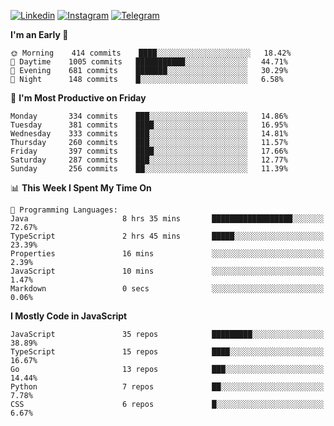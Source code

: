 [![Linkedin](https://img.shields.io/badge/-Archie-blue?style=flat-square&labelColor=gray&logo=Linkedin&logoColor=white&link=https://www.linkedin.com/in/archisdi)](https://www.linkedin.com/in/archisdi)
[![Instagram](https://img.shields.io/badge/-@archisdi-orange?style=flat-square&labelColor=gray&logo=Instagram&logoColor=white&link=https://www.instagram.com/archisdi)](https://www.instagram.com/archisdi)
[![Telegram](https://img.shields.io/badge/-aai-informational?style=flat-square&labelColor=gray&logo=telegram&logoColor=white&link=https://t.me/archisdi)](https://t.me/archisdi)

<!--START_SECTION:waka-->
**I'm an Early 🐤** 

```text
🌞 Morning    414 commits    ████░░░░░░░░░░░░░░░░░░░░░   18.42% 
🌆 Daytime    1005 commits   ███████████░░░░░░░░░░░░░░   44.71% 
🌃 Evening    681 commits    ███████░░░░░░░░░░░░░░░░░░   30.29% 
🌙 Night      148 commits    █░░░░░░░░░░░░░░░░░░░░░░░░   6.58%

```
📅 **I'm Most Productive on Friday** 

```text
Monday       334 commits    ███░░░░░░░░░░░░░░░░░░░░░░   14.86% 
Tuesday      381 commits    ████░░░░░░░░░░░░░░░░░░░░░   16.95% 
Wednesday    333 commits    ███░░░░░░░░░░░░░░░░░░░░░░   14.81% 
Thursday     260 commits    ███░░░░░░░░░░░░░░░░░░░░░░   11.57% 
Friday       397 commits    ████░░░░░░░░░░░░░░░░░░░░░   17.66% 
Saturday     287 commits    ███░░░░░░░░░░░░░░░░░░░░░░   12.77% 
Sunday       256 commits    ██░░░░░░░░░░░░░░░░░░░░░░░   11.39%

```


📊 **This Week I Spent My Time On** 

```text
💬 Programming Languages: 
Java                     8 hrs 35 mins       ██████████████████░░░░░░░   72.67% 
TypeScript               2 hrs 45 mins       █████░░░░░░░░░░░░░░░░░░░░   23.39% 
Properties               16 mins             ░░░░░░░░░░░░░░░░░░░░░░░░░   2.39% 
JavaScript               10 mins             ░░░░░░░░░░░░░░░░░░░░░░░░░   1.47% 
Markdown                 0 secs              ░░░░░░░░░░░░░░░░░░░░░░░░░   0.06%

```

**I Mostly Code in JavaScript** 

```text
JavaScript               35 repos            █████████░░░░░░░░░░░░░░░░   38.89% 
TypeScript               15 repos            ████░░░░░░░░░░░░░░░░░░░░░   16.67% 
Go                       13 repos            ███░░░░░░░░░░░░░░░░░░░░░░   14.44% 
Python                   7 repos             ██░░░░░░░░░░░░░░░░░░░░░░░   7.78% 
CSS                      6 repos             █░░░░░░░░░░░░░░░░░░░░░░░░   6.67%

```



<!--END_SECTION:waka-->